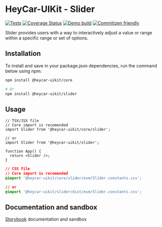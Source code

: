 # HeyCar-UIKit - Slider

[![Tests](https://github.com/hey-car/heycar-uikit/actions/workflows/build.yml/badge.svg)](https://github.com/hey-car/heycar-uikit/actions/workflows/build.yml)
[![Coverage Status](https://coveralls.io/repos/github/hey-car/heycar-uikit/badge.svg)](https://coveralls.io/github/hey-car/heycar-uikit)
[![Demo build](https://github.com/hey-car/heycar-uikit/actions/workflows/main.yml/badge.svg)](https://github.com/hey-car/heycar-uikit/actions/workflows/main.yml)
[![Commitizen friendly](https://img.shields.io/badge/commitizen-friendly-brightgreen.svg)](http://commitizen.github.io/cz-cli/)

Slider provides users with a way to interactively adjust a value or range within a specific range or set of options.

## Installation

To install and save in your package.json dependencies, run the command below using npm:

```bash
npm install @heycar-uikit/core

# Or
npm install @heycar-uikit/slider
```

## Usage

```tsx
// TSX/JSX file
// Core import is recomended
import Slider from '@heycar-uikit/core/slider';

// or
import Slider from '@heycar-uikit/slider';

function App() {
  return <Slider />;
}
```

```css
// CSS file
// Core import is recomended
@import '@heycar-uikit/core/slider/esm/Slider.constants.css';

// or
@import '@heycar-uikit/slider/dist/esm/Slider.constants.css';
```

## Documentation and sandbox

[Storybook](https://hey-car.github.io/heycar-uikit/main/?path=/docs/components-molecules-slider--slider) documentation and sandbox
